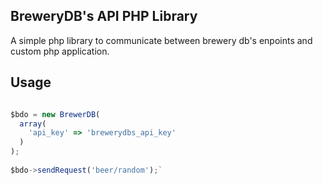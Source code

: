 
BreweryDB's API PHP Library
---------------------------
A simple php library to communicate between brewery db's enpoints and custom php application.

Usage
---------------------------

```javascript

$bdo = new BrewerDB(
  array(
    'api_key' => 'brewerydbs_api_key'
  )
);
 
$bdo->sendRequest('beer/random');`


